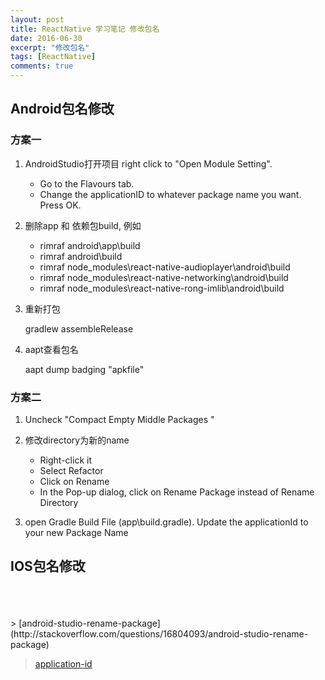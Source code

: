 ```yaml
---
layout: post
title: ReactNative 学习笔记 修改包名
date: 2016-06-30
excerpt: "修改包名"
tags: [ReactNative]
comments: true
---
```


## Android包名修改

### 方案一
1. AndroidStudio打开项目 right click to "Open Module Setting".
    - Go to the Flavours tab. 
    - Change the applicationID to whatever package name you want. Press OK. 
2. 删除app 和 依赖包build, 例如  
    - rimraf android\app\build
    - rimraf android\build
    - rimraf node_modules\react-native-audioplayer\android\build
    - rimraf node_modules\react-native-networking\android\build
    - rimraf node_modules\react-native-rong-imlib\android\build
3. 重新打包 

    gradlew assembleRelease
4. aapt查看包名
    
    aapt dump badging "apkfile"
    
### 方案二

1. Uncheck "Compact Empty Middle Packages "
2. 修改directory为新的name
    - Right-click it
    - Select Refactor
    - Click on Rename
    - In the Pop-up dialog, click on Rename Package instead of Rename Directory

3. open Gradle Build File (app\build.gradle). Update the applicationId to your new Package Name


## IOS包名修改


<br>
<br>
<br>
> [android-studio-rename-package](http://stackoverflow.com/questions/16804093/android-studio-rename-package)

> [application-id](https://developer.android.com/studio/build/application-id.html)